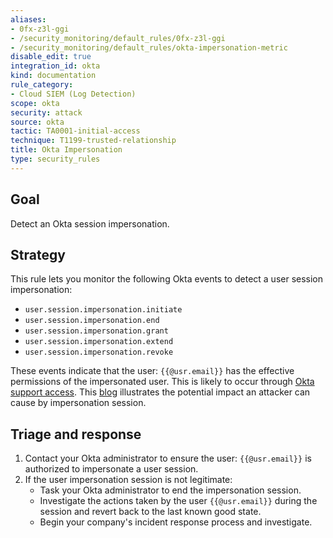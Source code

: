 ```yaml
---
aliases:
- 0fx-z3l-ggi
- /security_monitoring/default_rules/0fx-z3l-ggi
- /security_monitoring/default_rules/okta-impersonation-metric
disable_edit: true
integration_id: okta
kind: documentation
rule_category:
- Cloud SIEM (Log Detection)
scope: okta
security: attack
source: okta
tactic: TA0001-initial-access
technique: T1199-trusted-relationship
title: Okta Impersonation
type: security_rules
---
```


## Goal
Detect an Okta session impersonation.

## Strategy
This rule lets you monitor the following Okta events to detect a user session impersonation:

* `user.session.impersonation.initiate`
* `user.session.impersonation.end`
* `user.session.impersonation.grant`
* `user.session.impersonation.extend`
* `user.session.impersonation.revoke`

These events indicate that the user: `{{@usr.email}}` has the effective permissions of the impersonated user. This is likely to occur through [Okta support access][1]. This [blog][2] illustrates the potential impact an attacker can cause by impersonation session.

## Triage and response
1. Contact your Okta administrator to ensure the user: `{{@usr.email}}` is authorized to impersonate a user session.
2. If the user impersonation session is not legitimate:
    * Task your Okta administrator to end the impersonation session.
    * Investigate the actions taken by the user `{{@usr.email}}` during the session and revert back to the last known good state.
    * Begin your company's incident response process and investigate.

[1]: https://support.okta.com/help/s/article/Granting-Access-to-Okta-Support?language=en_US
[2]: https://blog.cloudflare.com/cloudflare-investigation-of-the-january-2022-okta-compromise/
